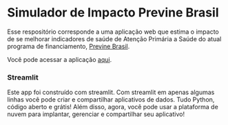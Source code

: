 # Simulador de Impacto Previne Brasil

Esse respositório corresponde a uma aplicação web que estima o impacto de se melhorar indicadores de saúde de 
Atenção Primária a Saúde do atual programa de financiamento, [Previne Brasil](https://aps.saude.gov.br/gestor/financiamento).

Você pode acessar a aplicação [aqui](https://share.streamlit.io/gabriellearruda/atencaobasica-webapp/main/Inicio.py).

### Streamlit

Este app foi construído com streamlit. Com streamlit em apenas algumas linhas você pode criar e compartilhar aplicativos de dados.
Tudo Python, código aberto e grátis! 
Além disso, agora, você pode usar a plataforma de nuvem para implantar, gerenciar e compartilhar seu aplicativo!

